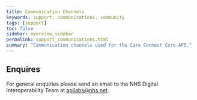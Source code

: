```yaml
---
title: Communication Channels
keywords: support, communications, community 
tags: [support]
toc: false
sidebar: overview_sidebar
permalink: support_communications.html
summary: "Communication channels used for the Care Connect Core API."
---
```


## Enquires

<!--For general enquiries please send an email to the NHS Digital Interoperability Team at <a href="mailto:interoperabilityteam@nhs.net">interoperabilityteam@nhs.net</a>.-->

For general enquiries please send an email to the NHS Digital Interoperability Team at <a href="mailto:apilabs@nhs.net">apilabs@nhs.net</a>.
<br><br>


<br><br>
